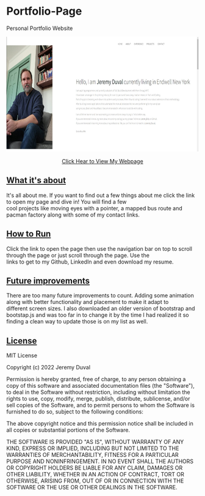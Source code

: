 # Portfolio-Page
Personal Portfolio Website

<p align="center">
  <img width="700" height="300" src="Website-img.jpg"
  [Go to my Website](https://jeremydvl.github.io/Portfolio-Page/)
</p>
  <p align="center">
    <a href="https://jeremydvl.github.io/Portfolio-Page/">Click Hear to View My Webpage</a>
</p>

## <ins>What it's about

It's all about me.  If you want to find out a few things about me click the link to open my page and dive in!  You will find a few<br>
  cool projects like moving eyes with a pointer, a mapped bus route and pacman factory along with some of my contact links.
  
## <ins>How to Run

Click the link to open the page then use the navigation bar on top to scroll through the page or just scroll through the page.  Use the <br>
  links to get to my Github, LinkedIn and even download my resume.

## <ins>Future improvements

There are too many future improvements to count.  Adding some animation along with better functionality and placement to make it adapt to <br>
  different screen sizes.  I also downloaded an older version of bootstrap and bootstap.js and was too far in to change it by the time I had realized it
  so finding a clean way to update those is on my list as well.

## <ins>License

MIT License

Copyright (c) 2022 Jeremy Duval

Permission is hereby granted, free of charge, to any person obtaining a copy
of this software and associated documentation files (the "Software"), to deal
in the Software without restriction, including without limitation the rights
to use, copy, modify, merge, publish, distribute, sublicense, and/or sell
copies of the Software, and to permit persons to whom the Software is
furnished to do so, subject to the following conditions:

The above copyright notice and this permission notice shall be included in all
copies or substantial portions of the Software.

THE SOFTWARE IS PROVIDED "AS IS", WITHOUT WARRANTY OF ANY KIND, EXPRESS OR
IMPLIED, INCLUDING BUT NOT LIMITED TO THE WARRANTIES OF MERCHANTABILITY,
FITNESS FOR A PARTICULAR PURPOSE AND NONINFRINGEMENT. IN NO EVENT SHALL THE
AUTHORS OR COPYRIGHT HOLDERS BE LIABLE FOR ANY CLAIM, DAMAGES OR OTHER
LIABILITY, WHETHER IN AN ACTION OF CONTRACT, TORT OR OTHERWISE, ARISING FROM,
OUT OF OR IN CONNECTION WITH THE SOFTWARE OR THE USE OR OTHER DEALINGS IN THE
SOFTWARE.
